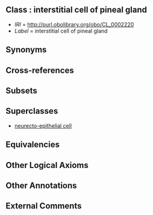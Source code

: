 
## Class : interstitial cell of pineal gland

 * *IRI* = http://purl.obolibrary.org/obo/CL_0002220
 * *Label* = interstitial cell of pineal gland

## Synonyms


## Cross-references


## Subsets


## Superclasses

 * [neurecto-epithelial cell](../../CL/10/CL_0000710.md)

## Equivalencies


## Other Logical Axioms


## Other Annotations


## External Comments

